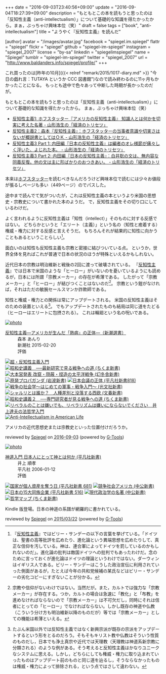 +++
date = "2016-09-03T23:40:56+09:00"
update = "2016-09-04T18:27:39+09:00"
description = "もともとこの本を読もうと思ったのは「反知性主義（anti-intellectualism）」について基礎的な知識を得たかったから。まぁ，ぶっちゃけ興味本位（笑）"
draft = false
tags = ["book", "anti-intellectualism"]
title = "ようやく『反知性主義』を読んだ"

[author]
  avatar = "/images/avatar.jpg"
  facebook = "spiegel.im.spiegel"
  flattr = "spiegel"
  flickr = "spiegel"
  github = "spiegel-im-spiegel"
  instagram = "spiegel_2007"
  license = "by-sa"
  linkedin = "spiegelimspiegel"
  name = "Spiegel"
  tumblr = "spiegel-im-spiegel"
  twitter = "spiegel_2007"
  url = "http://www.baldanders.info/spiegel/profile/"
+++

これ買ったのは[昨年の10月]({{< relref "remark/2015/1017-diary.md" >}} "今日の戯れ言：TUTAYA というか CCC 図書館")なので読み終わるのに11ヶ月もかかったことになる。
もっとも途中で色々あって中断した時期が長かったのだが。

もともとこの本を読もうと思ったのは「反知性主義（anti-intellectualism）」について基礎的な知識を得たかったから。
まぁ，ぶっちゃけ興味本位（笑）

- [反知性主義1: ホフスタッター『アメリカの反知性主義』 知識人とは何かを切実に考えた名著 - 山形浩生の「経済のトリセツ」](http://cruel.hatenablog.com/entry/2015/08/20/185544)
- [反知性主義2：森本『反知性主義』：ホフスタッターの当事者意識や切実さはないが概説書としてはＯＫ - 山形浩生の「経済のトリセツ」](http://cruel.hatenablog.com/entry/2015/08/23/210630)
- [反知性主義3 Part 1: 内田編『日本の反知性主義』は編者のオレ様節が痛々しく浮いた、よじれた本。 - 山形浩生の「経済のトリセツ」](http://cruel.hatenablog.com/entry/2015/10/16/184914)
- [反知性主義3 Part 2: 内田編『日本の反知性主義』：白井聡の文は、無内容な同義反復。他の文は主に形ばかりのおつきあい。 - 山形浩生の「経済のトリセツ」](http://cruel.hatenablog.com/entry/2015/11/25/215959)

本来は[ホフスタッター](http://www.amazon.co.jp/exec/obidos/ASIN/4622070669/baldandersinf-22/ "アメリカの反知性主義 : リチャード・ホーフスタッター, Richard Hofstadter, 田村 哲夫 : 本 : Amazon")を読むべきなんだろうけど興味本位で読むには少々お値段が張るしページも多い（449ページ）のでパスした。

途中まで読んでて気がついたが，これは反知性主義の本というより米国の思想史・宗教史について書かれた本のようだ。
で，反知性主義をその切り口にしているわけだ。

よく言われるように反知性主義は「知性（intellect）」そのものに対する反感ではない。
どちらかというと「エリート（主義）」という名の（知性と癒着する）権威・権力に対する反感と言えそうだ。
もちろんそれが結果的に知性に向かうこともあるということらしい[^0]。

[^0]: 『[反知性主義]』ではビリー・サンデーの以下の言葉を挙げている。「ドイツは、聖書の高等批評を広めたり、進化論という異端思想を広めたりして、真正な信仰を汚している。神は、連合軍によってドイツを罰しているのかもしれないのだ」。進化論の批判は敵国ドイツへの批判でもあったわけだ。念のために言っておくが進化論はドイツの理論というわけではない。ダーウィンはイギリス人である。ビリー・サンデーはこうした政治宣伝に利用されていった側面があるが，たとえば今年の共和党候補の某氏などはビリー・サンデーの劣化コピーにすぎないことが分かる。

面白いのは知性も反知性主義も宗教と密接に結びついている点。
というか，世界全体を見ればこれが普通で日本の状況のほうが特殊といえるかもしれない。

近代日本の宗教は明治維新と戦後の2回に渡って破壊されている。
『[反知性主義]』では日本で米国のような「ヒーロー」がいないのを憂いているようにも読めるが，日本には所謂「宗教メーカー」の存在が希薄である。
したがって「宗教メーカー」と「ヒーロー」が結びつくことはないのだ[^a]。
宗教という鎧がなければ，それはただの敏腕セールスマンか詐欺師である。

[^a]: 宗教や信仰がないわけではない。当然だが。また，カルトでは強力な「宗教メーカー」が存在する。つか，カルトの場合は急速に「教化」と「布教」を進めなければならないので「宗教メーカー」は不可欠だし，同時にそれは信者にとっての「ヒーロー」でなければならない。しかし既存の神道や仏教（こういう分け方も明治維新以降のものだが）等では「宗教メーカー」としての機能は希薄といえる。

知性と権威・権力との関係は常にアップデートされる。
米国の反知性主義はそのための装置といえる[^b]。
でもアップデートされたものも結局は同じ道をたどる（ヒーローはエリートに包摂される）。
これは輪廻という名の呪いである。

[^b]: たぶん米国以外では反知性主義ではなく新興宗派が既存の宗派をアップデートするという形をとるのだろう。そもそもキリスト教や仏教はそういう性質のものだし，日本でも浄土真宗や近代では天理教（天理教は神道系新宗教に分類される）のような例がある。そう考えると反知性主義はかなりユニークなシステムに思える。しかし，どちらにしても権威・権力に取り込まれていったものはアップデート前のものと同じ道を辿るし，そうならなかったものは権威・権力によって排除される，という点ではさして違わない。

[反知性主義]: http://www.amazon.co.jp/exec/obidos/ASIN/B012VRLPRG/baldandersinf-22/ "Amazon.co.jp: 反知性主義―アメリカが生んだ「熱病」の正体―（新潮選書） 電子書籍: 森本 あんり: Kindleストア"

<div class="hreview" ><a class="item url" href="http://www.amazon.co.jp/exec/obidos/ASIN/B012VRLPRG/baldandersinf-22/"><img src="http://ecx.images-amazon.com/images/I/41-khbugqTL._SL160_.jpg" alt="photo" class="photo"  /></a><dl ><dt class="fn"><a class="item url" href="http://www.amazon.co.jp/exec/obidos/ASIN/B012VRLPRG/baldandersinf-22/">反知性主義―アメリカが生んだ「熱病」の正体―（新潮選書）</a></dt><dd>森本 あんり </dd><dd>新潮社 2015-02-20</dd><dd>評価<abbr class="rating" title="4"><img src="http://g-images.amazon.com/images/G/01/detail/stars-4-0.gif" alt="" /></abbr> </dd></dl><p class="similar"><a href="http://www.amazon.co.jp/exec/obidos/ASIN/B015DWP8T2/baldandersinf-22/" target="_top"><img src="http://images.amazon.com/images/P/B015DWP8T2.09._SCTHUMBZZZ_.jpg"  alt="超・反知性主義入門"  /></a> <a href="http://www.amazon.co.jp/exec/obidos/ASIN/B01KXLJGA0/baldandersinf-22/" target="_top"><img src="http://images.amazon.com/images/P/B01KXLJGA0.09._SCTHUMBZZZ_.jpg"  alt="昭和史講義　──最新研究で見る戦争への道 (ちくま新書)"  /></a> <a href="http://www.amazon.co.jp/exec/obidos/ASIN/B01ICU248K/baldandersinf-22/" target="_top"><img src="http://images.amazon.com/images/P/B01ICU248K.09._SCTHUMBZZZ_.jpg"  alt="大本営発表 改竄・隠蔽・捏造の太平洋戦争 (幻冬舎新書)"  /></a> <a href="http://www.amazon.co.jp/exec/obidos/ASIN/B01JHLY1P2/baldandersinf-22/" target="_top"><img src="http://images.amazon.com/images/P/B01JHLY1P2.09._SCTHUMBZZZ_.jpg"  alt="原発プロパガンダ (岩波新書)"  /></a> <a href="http://www.amazon.co.jp/exec/obidos/ASIN/B01I1T3MC4/baldandersinf-22/" target="_top"><img src="http://images.amazon.com/images/P/B01I1T3MC4.09._SCTHUMBZZZ_.jpg"  alt="日本会議の正体 (平凡社新書818)"  /></a> <a href="http://www.amazon.co.jp/exec/obidos/ASIN/B01JKO3OX6/baldandersinf-22/" target="_top"><img src="http://images.amazon.com/images/P/B01JKO3OX6.09._SCTHUMBZZZ_.jpg"  alt="戦争の社会学～はじめての軍事・戦争入門～ (光文社新書)"  /></a> <a href="http://www.amazon.co.jp/exec/obidos/ASIN/B01B60ZC8M/baldandersinf-22/" target="_top"><img src="http://images.amazon.com/images/P/B01B60ZC8M.09._SCTHUMBZZZ_.jpg"  alt="シャルリとは誰か？　人種差別と没落する西欧 (文春新書)"  /></a> <a href="http://www.amazon.co.jp/exec/obidos/ASIN/B01KXLJGUU/baldandersinf-22/" target="_top"><img src="http://images.amazon.com/images/P/B01KXLJGUU.09._SCTHUMBZZZ_.jpg"  alt="昭和史講義２　──専門研究者が見る戦争への道 (ちくま新書)"  /></a> <a href="http://www.amazon.co.jp/exec/obidos/ASIN/B011KRIYVS/baldandersinf-22/" target="_top"><img src="http://images.amazon.com/images/P/B011KRIYVS.09._SCTHUMBZZZ_.jpg"  alt="リベラルのことは嫌いでも、リベラリズムは嫌いにならないでください　井上達夫の法哲学入門"  /></a> <a href="http://www.amazon.co.jp/exec/obidos/ASIN/B006LSVB1M/baldandersinf-22/" target="_top"><img src="http://images.amazon.com/images/P/B006LSVB1M.09._SCTHUMBZZZ_.jpg"  alt="Anti-Intellectualism in American Life"  /></a> </p>
<p class="description">アメリカの近代思想史または宗教史といった位置付けだろうか。</p>
<p class="gtools" >reviewed by <a href='#maker' class='reviewer'>Spiegel</a> on <abbr class="dtreviewed" title="2016-09-03">2016-09-03</abbr> (powered by <a href="http://www.goodpic.com/mt/aws/index.html" >G-Tools</a>)</p>
</div>

<div class="hreview" ><a class="item url" href="http://www.amazon.co.jp/exec/obidos/ASIN/B00EUVZHX0/baldandersinf-22/"><img src="http://ecx.images-amazon.com/images/I/41iDCgh1k%2BL._SL160_.jpg" alt="photo" class="photo"  /></a><dl ><dt class="fn"><a class="item url" href="http://www.amazon.co.jp/exec/obidos/ASIN/B00EUVZHX0/baldandersinf-22/">神道入門 日本人にとって神とは何か (平凡社新書)</a></dt><dd>井上 順孝 </dd><dd>平凡社 2006-01-12</dd><dd>評価<abbr class="rating" title="4"><img src="http://g-images.amazon.com/images/G/01/detail/stars-4-0.gif" alt="" /></abbr> </dd></dl><p class="similar"><a href="http://www.amazon.co.jp/exec/obidos/ASIN/B00D2NVP88/baldandersinf-22/" target="_top"><img src="http://images.amazon.com/images/P/B00D2NVP88.09._SCTHUMBZZZ_.jpg"  alt="国家が個人資産を奪う日 (平凡社新書 681)"  /></a> <a href="http://www.amazon.co.jp/exec/obidos/ASIN/B00I7PNRL4/baldandersinf-22/" target="_top"><img src="http://images.amazon.com/images/P/B00I7PNRL4.09._SCTHUMBZZZ_.jpg"  alt="競争社会アメリカ (中公新書)"  /></a> <a href="http://www.amazon.co.jp/exec/obidos/ASIN/B00EPVI9VW/baldandersinf-22/" target="_top"><img src="http://images.amazon.com/images/P/B00EPVI9VW.09._SCTHUMBZZZ_.jpg"  alt="日本の15大同族企業 (平凡社新書 516)"  /></a> <a href="http://www.amazon.co.jp/exec/obidos/ASIN/B00C2GW6DE/baldandersinf-22/" target="_top"><img src="http://images.amazon.com/images/P/B00C2GW6DE.09._SCTHUMBZZZ_.jpg"  alt="現代政治学の名著 (中公新書)"  /></a> <a href="http://www.amazon.co.jp/exec/obidos/ASIN/B00IE7L1WW/baldandersinf-22/" target="_top"><img src="http://images.amazon.com/images/P/B00IE7L1WW.09._SCTHUMBZZZ_.jpg"  alt="哲学マップ (ちくま新書)"  /></a> </p>
<p class="description">Kindle 版登場。日本の神道の系譜が網羅的に書かれている。</p>
<p class="gtools" >reviewed by <a href='#maker' class='reviewer'>Spiegel</a> on <abbr class="dtreviewed" title="2015-03-22">2015/03/22</abbr> (powered by <a href="http://www.goodpic.com/mt/aws/index.html" >G-Tools</a>)</p>
</div>
